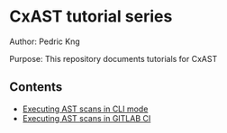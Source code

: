 # CxAST tutorial series

Author:   Pedric Kng

Purpose:  This repository documents tutorials for CxAST

## Contents
* [Executing AST scans in CLI mode](cli/README.md)
* [Executing AST scans in GITLAB CI](gitlab/README.md)